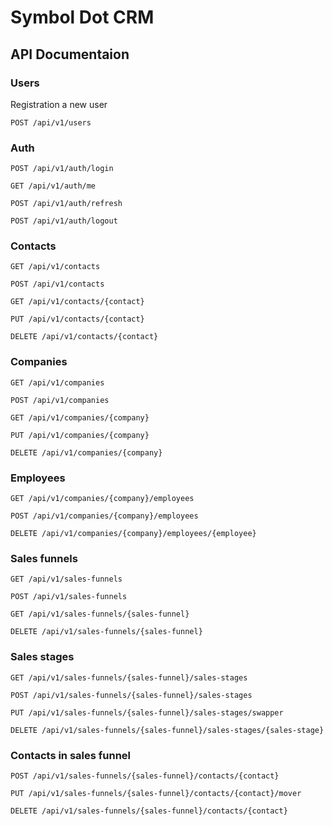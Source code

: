 # Symbol Dot CRM
## API Documentaion
### Users 
Registration a new user
```
POST /api/v1/users
```
### Auth
```
POST /api/v1/auth/login
```
```
GET /api/v1/auth/me
```
```
POST /api/v1/auth/refresh
```
```
POST /api/v1/auth/logout
```
### Contacts
```
GET /api/v1/contacts
```
```
POST /api/v1/contacts
```
```
GET /api/v1/contacts/{contact}
```
```
PUT /api/v1/contacts/{contact}
```
```
DELETE /api/v1/contacts/{contact}
```
### Companies
```
GET /api/v1/companies
```
```
POST /api/v1/companies
```
```
GET /api/v1/companies/{company}
```
```
PUT /api/v1/companies/{company}
```
```
DELETE /api/v1/companies/{company}
```
### Employees
```
GET /api/v1/companies/{company}/employees
```
```
POST /api/v1/companies/{company}/employees
```
```
DELETE /api/v1/companies/{company}/employees/{employee}
```
### Sales funnels
```
GET /api/v1/sales-funnels
```
```
POST /api/v1/sales-funnels
```
```
GET /api/v1/sales-funnels/{sales-funnel}
```
```
DELETE /api/v1/sales-funnels/{sales-funnel}
```
### Sales stages
```
GET /api/v1/sales-funnels/{sales-funnel}/sales-stages
```
```
POST /api/v1/sales-funnels/{sales-funnel}/sales-stages
```
```
PUT /api/v1/sales-funnels/{sales-funnel}/sales-stages/swapper
```
```
DELETE /api/v1/sales-funnels/{sales-funnel}/sales-stages/{sales-stage}
```
### Contacts in sales funnel
```
POST /api/v1/sales-funnels/{sales-funnel}/contacts/{contact}
```
```
PUT /api/v1/sales-funnels/{sales-funnel}/contacts/{contact}/mover
```
```
DELETE /api/v1/sales-funnels/{sales-funnel}/contacts/{contact}
```
